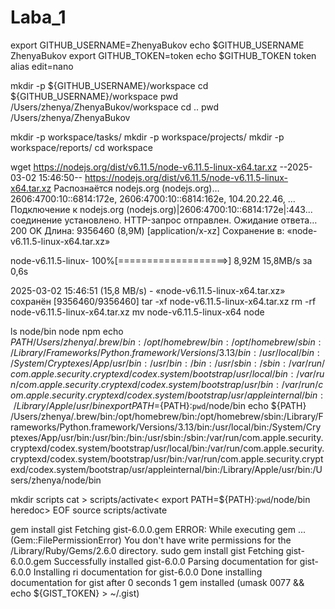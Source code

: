 # Laba_1
export GITHUB_USERNAME=ZhenyaBukov
echo $GITHUB_USERNAME
ZhenyaBukov
export GITHUB_TOKEN=token
echo $GITHUB_TOKEN
token
alias edit=nano


mkdir -p ${GITHUB_USERNAME}/workspace
cd ${GITHUB_USERNAME}/workspace
pwd
/Users/zhenya/ZhenyaBukov/workspace
cd ..
pwd
/Users/zhenya/ZhenyaBukov


mkdir -p workspace/tasks/
mkdir -p workspace/projects/
mkdir -p workspace/reports/
cd workspace


wget https://nodejs.org/dist/v6.11.5/node-v6.11.5-linux-x64.tar.xz
--2025-03-02 15:46:50--  https://nodejs.org/dist/v6.11.5/node-v6.11.5-linux-x64.tar.xz
Распознаётся nodejs.org (nodejs.org)… 2606:4700:10::6814:172e, 2606:4700:10::6814:162e, 104.20.22.46, ...
Подключение к nodejs.org (nodejs.org)|2606:4700:10::6814:172e|:443... соединение установлено.
HTTP-запрос отправлен. Ожидание ответа… 200 OK
Длина: 9356460 (8,9M) [application/x-xz]
Сохранение в: «node-v6.11.5-linux-x64.tar.xz»

node-v6.11.5-linux- 100%[===================>]   8,92M  15,8MB/s    за 0,6s    

2025-03-02 15:46:51 (15,8 MB/s) - «node-v6.11.5-linux-x64.tar.xz» сохранён [9356460/9356460]
tar -xf node-v6.11.5-linux-x64.tar.xz
rm -rf node-v6.11.5-linux-x64.tar.xz
mv node-v6.11.5-linux-x64 node 


ls node/bin
node	npm
echo ${PATH}
/Users/zhenya/.brew/bin:/opt/homebrew/bin:/opt/homebrew/sbin:/Library/Frameworks/Python.framework/Versions/3.13/bin:/usr/local/bin:/System/Cryptexes/App/usr/bin:/usr/bin:/bin:/usr/sbin:/sbin:/var/run/com.apple.security.cryptexd/codex.system/bootstrap/usr/local/bin:/var/run/com.apple.security.cryptexd/codex.system/bootstrap/usr/bin:/var/run/com.apple.security.cryptexd/codex.system/bootstrap/usr/appleinternal/bin:/Library/Apple/usr/bin
export PATH=${PATH}:`pwd`/node/bin
echo ${PATH}
/Users/zhenya/.brew/bin:/opt/homebrew/bin:/opt/homebrew/sbin:/Library/Frameworks/Python.framework/Versions/3.13/bin:/usr/local/bin:/System/Cryptexes/App/usr/bin:/usr/bin:/bin:/usr/sbin:/sbin:/var/run/com.apple.security.cryptexd/codex.system/bootstrap/usr/local/bin:/var/run/com.apple.security.cryptexd/codex.system/bootstrap/usr/bin:/var/run/com.apple.security.cryptexd/codex.system/bootstrap/usr/appleinternal/bin:/Library/Apple/usr/bin:/Users/zhenya/node/bin


mkdir scripts
cat > scripts/activate<<EOF
heredoc> export PATH=\${PATH}:`pwd`/node/bin
heredoc> EOF
source scripts/activate


gem install gist
Fetching gist-6.0.0.gem
ERROR:  While executing gem ... (Gem::FilePermissionError)
    You don't have write permissions for the /Library/Ruby/Gems/2.6.0 directory.
sudo gem install gist
Fetching gist-6.0.0.gem
Successfully installed gist-6.0.0
Parsing documentation for gist-6.0.0
Installing ri documentation for gist-6.0.0
Done installing documentation for gist after 0 seconds
1 gem installed
(umask 0077 && echo ${GIST_TOKEN} > ~/.gist)
